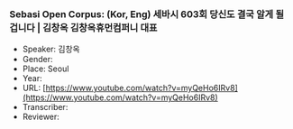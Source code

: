 ### Sebasi Open Corpus: (Kor, Eng) 세바시 603회 당신도 결국 알게 될 겁니다 | 김창옥 김창옥휴먼컴퍼니 대표

- Speaker: 김창옥
- Gender: 
- Place: Seoul
- Year: 
- URL: [https://www.youtube.com/watch?v=myQeHo6IRv8](https://www.youtube.com/watch?v=myQeHo6IRv8)
- Transcriber: 
- Reviewer: 


